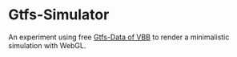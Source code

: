 # Gtfs-Simulator

An experiment using free [Gtfs-Data of VBB][vbb-data] to render a minimalistic simulation with WebGL.

[vbb-data]: (https://www.vbb.de/unsere-themen/vbbdigital/api-entwicklerinfos/datensaetze)
